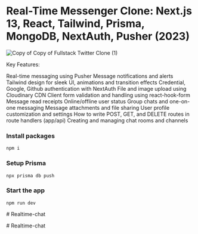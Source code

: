 # Real-Time Messenger Clone: Next.js 13, React, Tailwind, Prisma, MongoDB, NextAuth, Pusher (2023)

![Copy of Copy of Fullstack Twitter Clone (1)](https://user-images.githubusercontent.com/23248726/236631198-90414da5-ee43-46a9-8898-70b003bcd83d.png)

Key Features:

 Real-time messaging using Pusher
 Message notifications and alerts
 Tailwind design for sleek UI, animations and transition effects
 Credential, Google, Github authentication with NextAuth
 File and image upload using Cloudinary CDN
 Client form validation and handling using react-hook-form
 Message read receipts
 Online/offline user status
 Group chats and one-on-one messaging
 Message attachments and file sharing
 User profile customization and settings
 How to write POST, GET, and DELETE routes in route handlers (app/api) 
 Creating and managing chat rooms and channels

### Install packages

```shell
npm i
```

### Setup Prisma

```shell
npx prisma db push

```

### Start the app

```shell
npm run dev
```

<!-- npm install next@version to downgrade and npm install next@latest fỏr latest version
     npm install react-icons react-hook-form clsx
     npm install @tailwindcss/forms
     npm install -D prisma
     npx prisma init
     npx prisma db push
     npm install next-auth@latest @prisma/client @next-auth/prisma-adapter bcrypt
     npm install --save types/bcrypt
     npm install axios
     npm install react-hot-toast
     npm install react-icons
     npm i next@canary
     npm install next-superjson-plugin
     npm install date-fns
     npm install next-cloudinary
     npm install @headlessui/react\
     npm install pusher pusher/js 
     npm install zustand
 -->#   R e a l t i m e - c h a t  
 #   R e a l t i m e - c h a t  
 